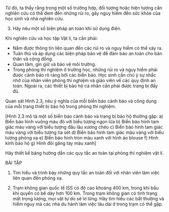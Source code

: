 Từ đó, ta thấy rằng trong một số trường hợp, đối tượng hoặc hiện tượng cần nghiên cứu có thể đem đến những rủi ro, gây nguy hiểm đến sức khỏe của học sinh và nhà nghiên cứu.

3. Hãy nêu một số biện pháp an toàn khi sử dụng điện.

Khi nghiên cứu và học tập Vật lí, ta cần phải:
- Nắm được thông tin liên quan đến các rủi ro và nguy hiểm có thể xảy ra.
- Tuân thủ và áp dụng các biện pháp bảo vệ để đảm bảo an toàn cho bản thân và cộng đồng.
- Quan tâm, gìn giữ và bảo vệ môi trường.
- Trong phòng thí nghiệm ở trường học, những rủi ro và nguy hiểm phải được cảnh báo rõ ràng bởi các biển báo. Học sinh cần chú ý sự nhắc nhở của nhân viên phòng thí nghiệm và giáo viên về các quy định an toàn. Ngoài ra, các thiết bị bảo hộ cá nhân cần phải được trang bị đầy đủ.

Quan sát Hình 2.3, nêu ý nghĩa của mỗi biển báo cảnh báo và công dụng của mỗi trang thiết bị bảo hộ trong phòng thí nghiệm.

[Hình 2.3 mô tả một số biển báo cảnh báo và trang bị bảo hộ thường gặp:
a) Biển báo hình vuông màu đỏ với biểu tượng ngọn lửa
b) Biển báo hình tam giác màu vàng với biểu tượng đầu lâu xương chéo
c) Biển báo hình tam giác màu vàng với biểu tượng tia sét
d) Biển báo hình tam giác màu vàng với biểu tượng phóng xạ
e) Biển báo hình tròn màu xanh với hình áo blouse
f) Hình kính bảo hộ
g) Hình đôi găng tay màu xanh]

Hãy thiết kế bảng hướng dẫn các quy tắc an toàn tại phòng thí nghiệm vật lí.

BÀI TẬP

1. Tìm hiểu và trình bày những quy tắc an toàn đối với nhân viên làm việc liên quan đến phóng xạ.

2. Trạm không gian quốc tế ISS có độ cao khoảng 400 km, trong khi bầu khí quyển có bề dày hơn 100 km. Trong trạm không gian có tình trạng mất trọng lượng, mọi vật tự do sẽ lơ lửng. Hãy tìm hiểu các bất thường và hiểm nguy mà các nhà du hành làm việc lâu dài ở trong trạm có thể gặp.